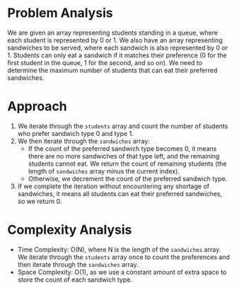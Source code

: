 # Problem Analysis
We are given an array representing students standing in a queue, where each student is represented by 0 or 1. We also have an array representing sandwiches to be served, where each sandwich is also represented by 0 or 1. Students can only eat a sandwich if it matches their preference (0 for the first student in the queue, 1 for the second, and so on). We need to determine the maximum number of students that can eat their preferred sandwiches.

# Approach
1. We iterate through the `students` array and count the number of students who prefer sandwich type 0 and type 1.
2. We then iterate through the `sandwiches` array:
   - If the count of the preferred sandwich type becomes 0, it means there are no more sandwiches of that type left, and the remaining students cannot eat. We return the count of remaining students (the length of `sandwiches` array minus the current index).
   - Otherwise, we decrement the count of the preferred sandwich type.
3. If we complete the iteration without encountering any shortage of sandwiches, it means all students can eat their preferred sandwiches, so we return 0.

# Complexity Analysis
- Time Complexity: O(N), where N is the length of the `sandwiches` array. We iterate through the `students` array once to count the preferences and then iterate through the `sandwiches` array.
- Space Complexity: O(1), as we use a constant amount of extra space to store the count of each sandwich type.
